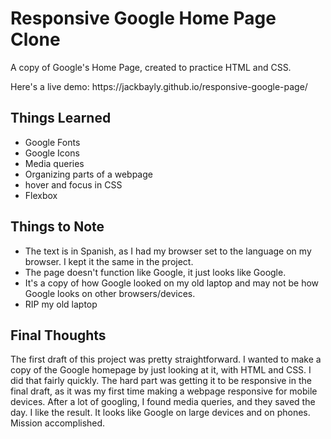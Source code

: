 # Responsive Google Home Page Clone
A copy of Google's Home Page, created to practice HTML and CSS.
<p>Here's a live demo: https://jackbayly.github.io/responsive-google-page/ </p>
<h2>Things Learned</h2>
<ul>
 <li>Google Fonts</li>
 <li>Google Icons</li>
 <li>Media queries</li>
 <li>Organizing parts of a webpage</li>
 <li>hover and focus in CSS</li>
 <li>Flexbox</li>
</ul>
<h2>Things to Note</h2>
<ul>
 <li>The text is in Spanish, as I had my browser set to the language on my browser. I kept it the same in the project.</li>
 <li>The page doesn't function like Google, it just looks like Google.</li>
 <li>It's a copy of how Google looked on my old laptop and may not be how Google looks on other browsers/devices.</li> 
 <li>RIP my old laptop</li>
 </ul>
<h2>Final Thoughts</h2>
<p>The first draft of this project was pretty straightforward. I wanted to make a copy of the Google homepage by just looking at it, with HTML and CSS. I did that fairly quickly. The hard part was getting it to be responsive in the final draft, as it was my first time making a webpage responsive for mobile devices. After a lot of googling, I found media queries, and they saved the day. I like the result. It looks like Google on large devices and on phones. Mission accomplished.</p>
